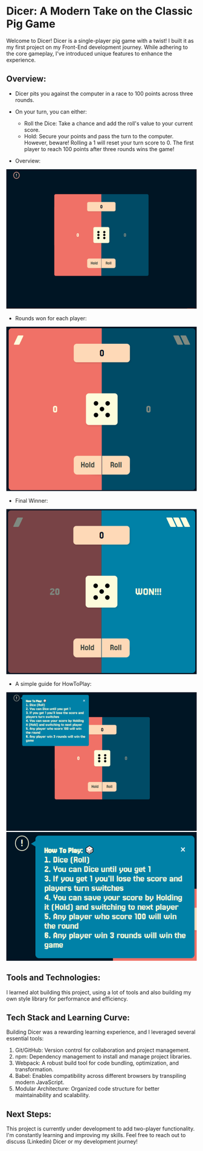# Dicer: A Modern Take on the Classic Pig Game
Welcome to Dicer!
Dicer is a single-player pig game with a twist! I built it as my first project on my Front-End 
development journey. While adhering to the core gameplay, I've introduced unique features to enhance 
the experience.

## Overview:
- Dicer pits you against the computer in a race to 100 points across three rounds.
- On your turn, you can either:
  - Roll the Dice: Take a chance and add the roll's value to your current score.
  - Hold: Secure your points and pass the turn to the computer.
However, beware! Rolling a 1 will reset your turn score to 0.
The first player to reach 100 points after three rounds wins the game!

- Overview:

![alt text](./readme/image-4.png)

- Rounds won for each player:

![alt text](./readme/image-1.png)

- Final Winner:

![alt text](./readme/image.png)

- A simple guide for HowToPlay:

![alt text](./readme/image-2.png)
![alt text](./readme/image-3.png)

## Tools and Technologies:
I learned alot building this project, using a lot of tools and also building my own style library for
performance and efficiency.

## Tech Stack and Learning Curve:
Building Dicer was a rewarding learning experience, and I leveraged several essential tools:
1. Git/GitHub: Version control for collaboration and project management.
2. npm: Dependency management to install and manage project libraries.
3. Webpack: A robust build tool for code bundling, optimization, and transformation.
4. Babel: Enables compatibility across different browsers by transpiling modern JavaScript.
5. Modular Architecture: Organized code structure for better maintainability and scalability.

## Next Steps:
This project is currently under development to add two-player functionality.
I'm constantly learning and improving my skills. Feel free to reach out to discuss (Linkedin) Dicer or my development journey!
